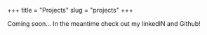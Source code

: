 +++
title = "Projects"
slug = "projects"
+++

Coming soon... In the meantime check out my linkedIN and Github!
